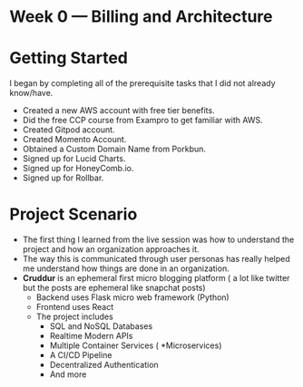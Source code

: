 # Week 0 — Billing and Architecture

# **Getting Started**

I began by completing all of the prerequisite tasks that I did not already know/have.

- Created a new AWS account with free tier benefits.
- Did the free CCP course from Exampro to get familiar with AWS.
- Created Gitpod account.
- Created Momento Account.
- Obtained a Custom Domain Name from Porkbun.
- Signed up for Lucid Charts.
- Signed up for HoneyComb.io.
- Signed up for Rollbar.

# Project Scenario

- The first thing I learned from the live session was how to understand the project and how an organization approaches it.
- The way this is communicated through user personas has really helped me understand how things are done in an organization.
- **Cruddur** is an ephemeral first micro blogging platform ( a lot like twitter but the posts are ephemeral like snapchat posts)
    - Backend uses Flask micro web framework (Python)
    - Frontend uses React
    - The project includes
        - SQL and NoSQL Databases
        - Realtime Modern APIs
        - Multiple Container Services ( *Microservices)
        - A CI/CD Pipeline
        - Decentralized Authentication
        - And more